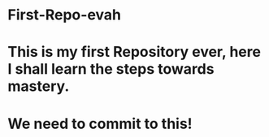 # First-Repo-evah

# This is my first Repository ever, here I shall learn the steps towards mastery. 

# We need to commit to this! 
